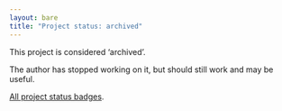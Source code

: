 ```yaml
---
layout: bare
title: "Project status: archived"
---
```


This project is considered ‘archived’.

The author has stopped working on it, but should still work and may be useful.

[All project status badges][status].

[status]: https://arp242.net/weblog/project-status-badges.html
